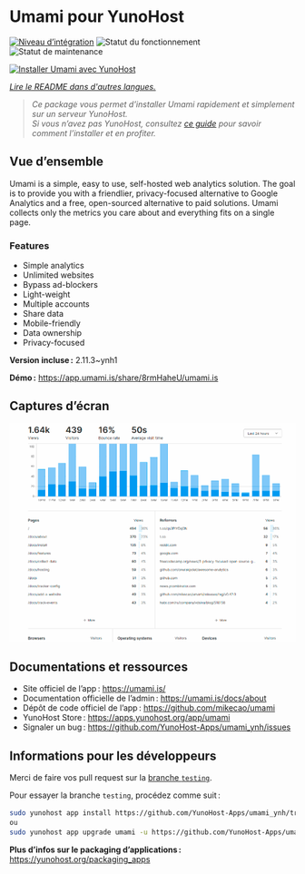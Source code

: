 <!--
Nota bene : ce README est automatiquement généré par <https://github.com/YunoHost/apps/tree/master/tools/readme_generator>
Il NE doit PAS être modifié à la main.
-->

# Umami pour YunoHost

[![Niveau d’intégration](https://dash.yunohost.org/integration/umami.svg)](https://dash.yunohost.org/appci/app/umami) ![Statut du fonctionnement](https://ci-apps.yunohost.org/ci/badges/umami.status.svg) ![Statut de maintenance](https://ci-apps.yunohost.org/ci/badges/umami.maintain.svg)

[![Installer Umami avec YunoHost](https://install-app.yunohost.org/install-with-yunohost.svg)](https://install-app.yunohost.org/?app=umami)

*[Lire le README dans d'autres langues.](./ALL_README.md)*

> *Ce package vous permet d’installer Umami rapidement et simplement sur un serveur YunoHost.*  
> *Si vous n’avez pas YunoHost, consultez [ce guide](https://yunohost.org/install) pour savoir comment l’installer et en profiter.*

## Vue d’ensemble

Umami is a simple, easy to use, self-hosted web analytics solution. The goal is to provide you with a friendlier, privacy-focused alternative to Google Analytics and a free, open-sourced alternative to paid solutions. Umami collects only the metrics you care about and everything fits on a single page. 

### Features

- Simple analytics
- Unlimited websites
- Bypass ad-blockers
- Light-weight
- Multiple accounts
- Share data
- Mobile-friendly
- Data ownership
- Privacy-focused


**Version incluse :** 2.11.3~ynh1

**Démo :** <https://app.umami.is/share/8rmHaheU/umami.is>

## Captures d’écran

![Capture d’écran de Umami](./doc/screenshots/dark.png)

## Documentations et ressources

- Site officiel de l’app : <https://umami.is/>
- Documentation officielle de l’admin : <https://umami.is/docs/about>
- Dépôt de code officiel de l’app : <https://github.com/mikecao/umami>
- YunoHost Store : <https://apps.yunohost.org/app/umami>
- Signaler un bug : <https://github.com/YunoHost-Apps/umami_ynh/issues>

## Informations pour les développeurs

Merci de faire vos pull request sur la [branche `testing`](https://github.com/YunoHost-Apps/umami_ynh/tree/testing).

Pour essayer la branche `testing`, procédez comme suit :

```bash
sudo yunohost app install https://github.com/YunoHost-Apps/umami_ynh/tree/testing --debug
ou
sudo yunohost app upgrade umami -u https://github.com/YunoHost-Apps/umami_ynh/tree/testing --debug
```

**Plus d’infos sur le packaging d’applications :** <https://yunohost.org/packaging_apps>
